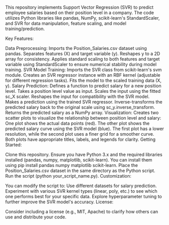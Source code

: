 This repository implements Support Vector Regression (SVR) to predict employee salaries based on their position level in a company. The code utilizes Python libraries like pandas, NumPy, scikit-learn's StandardScaler, and SVR for data manipulation, feature scaling, and model training/prediction.

Key Features:

Data Preprocessing:
Imports the Position_Salaries.csv dataset using pandas.
Separates features (X) and target variable (y).
Reshapes y to a 2D array for consistency.
Applies standard scaling to both features and target variable using StandardScaler to ensure numerical stability during model training.
SVR Model Training:
Imports the SVR class from scikit-learn's svm module.
Creates an SVR regressor instance with an RBF kernel (adjustable for different regression tasks).
Fits the model to the scaled training data (X, y).
Salary Prediction:
Defines a function to predict salary for a new position level.
Takes a position level value as input.
Scales the input using the fitted sc_X scaler.
Reshapes the input for compatibility with the SVR model.
Makes a prediction using the trained SVR regressor.
Inverse-transforms the predicted salary back to the original scale using sc_y.inverse_transform.
Returns the predicted salary as a NumPy array.
Visualization:
Creates two scatter plots to visualize the relationship between position level and salary:
One plot shows the actual data points (red).
The other plot shows the predicted salary curve using the SVR model (blue).
The first plot has a lower resolution, while the second plot uses a finer grid for a smoother curve.
Both plots have appropriate titles, labels, and legends for clarity.
Getting Started:

Clone this repository.
Ensure you have Python 3.x and the required libraries installed (pandas, numpy, matplotlib, scikit-learn). You can install them using pip install pandas numpy matplotlib scikit-learn.
Place the Position_Salaries.csv dataset in the same directory as the Python script.
Run the script (python your_script_name.py).
Customization:

You can modify the script to:
Use different datasets for salary prediction.
Experiment with various SVR kernel types (linear, poly, etc.) to see which one performs best for your specific data.
Explore hyperparameter tuning to further improve the SVR model's accuracy.
License:

Consider including a license (e.g., MIT, Apache) to clarify how others can use and distribute your code.
